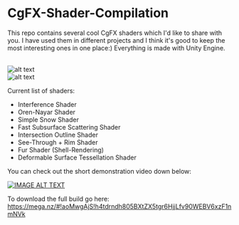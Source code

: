 # CgFX-Shader-Compilation

This repo contains several cool CgFX shaders which I'd like to share with you. I have used them in different projects and I think it's good to keep the most interesting ones in one place:) Everything is made with Unity Engine.

<br>![alt text](https://preview.ibb.co/jBaXXp/Fur.png")
<br>![alt text](https://preview.ibb.co/bw0cyU/SSS.png")

Current list of shaders:
- Interference Shader
- Oren-Nayar Shader
- Simple Snow Shader
- Fast Subsurface Scattering Shader
- Intersection Outline Shader
- See-Through + Rim Shader
- Fur Shader (Shell-Rendering)
- Deformable Surface Tessellation Shader

You can check out the short demonstration video down below:

[![IMAGE ALT TEXT](http://img.youtube.com/vi/MkOhTupmWss/0.jpg)](http://www.youtube.com/watch?v=MkOhTupmWss "CgFX Shader Compilation")

To download the full build go here: https://mega.nz/#!aoMwgAjS!h4tdrndh805BXtZX5tgr6HjjLfv90WEBV6xzF1nmNVk
